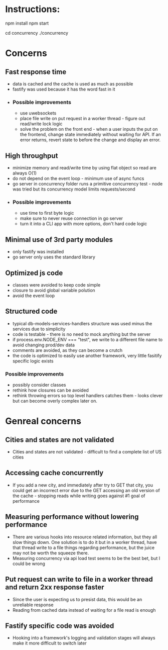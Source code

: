 # Instructions:
npm install
npm start

cd concurrency
./concurrency

# Concerns
## Fast response time
* data is cached and the cache is used as much as possible
* fastify was used because it has the word fast in it
* ### Possible improvements
    * use uwebsockets
    * place file write on put request in a worker thread - figure out read/write lock logic
    * solve the problem on the front end - when a user inputs the put on the frontend, change state immediately without waiting for API. If an error returns, revert state to before the change and display an error.
## High throughput
* minimize memory and read/write time by using flat object so read are always O(1)
* do not depend on the event loop - minimum use of async funcs
* go server in concurrency folder runs a primitive concurrency test - node was tried but its concurrency model limits requests/second
* ### Possible improvements
    * use time to first byte logic 
    * make sure to never reuse connection in go server
    * turn it into a CLI app with more options, don't hard code logic
## Minimal use of 3rd party modules
* only fastify was installed
* go server only uses the standard library
## Optimized js code
* classes were avoided to keep code simple
* closure to avoid global variable polution
* avoid the event loop
## Structured code
* typical db-models-services-handlers structure was used minus the services due to simplicity
* code is testable - there is no need to mock anything but the server
* if process.env.NODE_ENV === "test", we write to a different file name to avoid changing prod/dev data
* comments are avoided, as they can become a crutch
* the code is optimized to easily use another framework, very little fasitify specific logic exists
### Possible improvements
* possibly consider classes
* rethink how closures can be avoided
* rethink throwing errors so top level handlers catches them - looks clever but can become overly complex later on.


# Genreal concerns
## Cities and states are not validated 
* Cities and states are not validated - difficult to find a complete list of US cities
## Accessing cache concurrently
* If you add a new city, and immediately after try to GET that city, you could get an incorrect error due to the GET accessing an old version of the cache - stopping reads while writing goes against #1 goal of performance
## Measuring performance without lowering performance
* There are various hooks into resource related information, but they all slow things down. One solution is to do it but in a worker thread, have that thread write to a file things regarding performance, but the juice may not be worth the squeeze there.
* Measuring concurrency via api load test seems to be the best bet, but I could be wrong
## Put request can write to file in a worker thread and return 2xx response faster
* Since the user is expecting us to presist data, this would be an unreliable response
* Reading from cached data instead of waiting for a file read is enough
## Fastify specific code was avoided
* Hooking into a framework's logging and validation stages will always make it more difficult to switch later